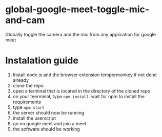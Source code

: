 # global-google-meet-toggle-mic-and-cam
Globally toggle the camera and the mic from any application for google meet
# Instalation guide
1. Install node js and the browser extension tempermonkey if not done already
2. clone the repo
3. open a terminal that is located in the directory  of the cloned repo
4. on your teerminal, type `npm install`. wait for npm to install the requirements
5. type `npm start`
6. the server should now be running
7. install the userscript
8. go on google meet and join a meet
9. the software should be working
